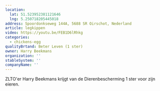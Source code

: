 ```yaml
---
location:
  lat: 51.523952381121646
  lng: 5.250718205445018
address: Spoordonkseweg 144A, 5688 SR Oirschot, Nederland
article: legkippen
video: https://youtu.be/FEB1D6lRhkg
categories:
  - chickens-egg
qualityBrtand: Beter Leven (1 ster)
owner: Harry Beekmans
organization: ''
stableSystem: ''
companyName: ''
---
```

ZLTO'er Harry Beekmans krijgt van de Dierenbescherming 1 ster voor zijn eieren.
